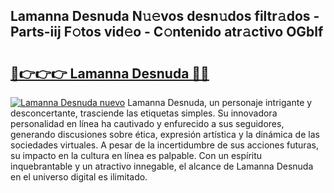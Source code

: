 ## Lamanna Desnuda N𝚞𝚎vos desn𝚞dos filtr𝚊dos - Parts-iij F𝚘tos vid𝚎o - C𝚘ntenido atr𝚊ctivo OGblf

# <h2><a href="http://mb6195.tromn.icu/?c=Lamanna+Desnuda">🔗👉👉👉 Lamanna Desnuda 🔗🔗</a></h2>

[![Lamanna Desnuda nuevo](https://i.imgur.com/pEAQMta.gif)](http://mb6195.tromn.icu/?c=Lamanna+Desnuda)
Lamanna Desnuda, un personaje intrigante y desconcertante, trasciende las etiquetas simples. Su innovadora personalidad en línea ha cautivado y enfurecido a sus seguidores, generando discusiones sobre ética, expresión artística y la dinámica de las sociedades virtuales. A pesar de la incertidumbre de sus acciones futuras, su impacto en la cultura en línea es palpable. Con un espíritu inquebrantable y un atractivo innegable, el alcance de Lamanna Desnuda en el universo digital es ilimitado.
